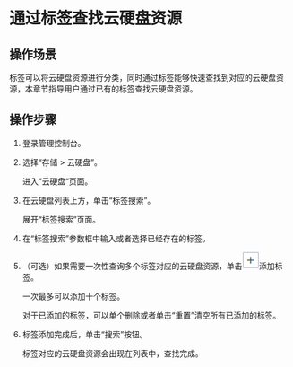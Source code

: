 # 通过标签查找云硬盘资源<a name="evs_01_0019"></a>

## 操作场景<a name="section35485408221444"></a>

标签可以将云硬盘资源进行分类，同时通过标签能够快速查找到对应的云硬盘资源，本章节指导用户通过已有的标签查找云硬盘资源。

## 操作步骤<a name="section40605822221452"></a>

1.  登录管理控制台。
2.  选择“存储 \> 云硬盘”。

    进入“云硬盘“页面。

3.  在云硬盘列表上方，单击“标签搜索”。

    展开“标签搜索”页面。

4.  在“标签搜索”参数框中输入或者选择已经存在的标签。
5.  （可选）如果需要一次性查询多个标签对应的云硬盘资源，单击![](figures/add-new.png)添加标签。

    一次最多可以添加十个标签。

    对于已添加的标签，可以单个删除或者单击“重置”清空所有已添加的标签。

6.  标签添加完成后，单击“搜索”按钮。

    标签对应的云硬盘资源会出现在列表中，查找完成。


